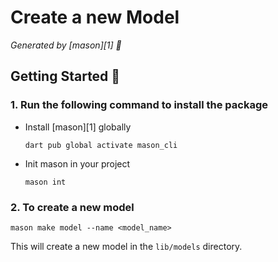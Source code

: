 # Create a new Model

_Generated by [mason][1] 🧱_

## Getting Started 🚀

### 1. Run the following command to install the package

- Install [mason][1] globally

    ``` dart pub global activate mason_cli ```

- Init mason in your project

    ``` mason int ```

### 2. To create a new model
``` mason make model --name <model_name> ```

This will create a new model in the `lib/models` directory.